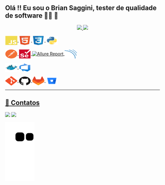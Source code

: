 ## Olá !! Eu sou o Brian Saggini, tester de qualidade de software 👨‍💻 🐞



<div align="center">
  <a href="https://github.com/saggini">
  <img height="180em" src="https://github-readme-stats.vercel.app/api?username=saggini&show_icons=true&theme=dracula&include_all_commits=true&count_private=true"/>
  <img height="180em" src="https://github-readme-stats.vercel.app/api/top-langs/?username=saggini&layout=compact&langs_count=7&theme=dracula"/>
</div>
  
   
<div style="display: inline_block"><br>
  <!-- Linguagens -->
  <img align="center" alt="JavaScript" height="30" width="40"
    src="https://raw.githubusercontent.com/devicons/devicon/master/icons/javascript/javascript-plain.svg">
  <img align="center" alt="HTML5" height="30" width="40"
    src="https://raw.githubusercontent.com/devicons/devicon/master/icons/html5/html5-original.svg">
  <img align="center" alt="CSS3" height="30" width="40"
    src="https://raw.githubusercontent.com/devicons/devicon/master/icons/css3/css3-original.svg">
  <img align="center" alt="Python" height="30" width="40"
    src="https://raw.githubusercontent.com/devicons/devicon/master/icons/python/python-original.svg">

  <!-- Testes -->
  <img align="center" alt="Postman" height="30" width="40"
    src="https://raw.githubusercontent.com/devicons/devicon/master/icons/postman/postman-original.svg">
  <img align="center" alt="Selenium" height="30" width="40"
    src="https://raw.githubusercontent.com/devicons/devicon/master/icons/selenium/selenium-original.svg">
  <img align="center" alt="Allure Report" height="30" width="40"
    src="https://avatars.githubusercontent.com/u/5879127?s=200&v=4">
  <img align="center" alt="SonarQube" height="30" width="40"
    src="https://raw.githubusercontent.com/devicons/devicon/master/icons/sonarqube/sonarqube-original.svg">

  <!-- DevOps / CI/CD -->
  <img align="center" alt="Docker" height="30" width="40"
    src="https://raw.githubusercontent.com/devicons/devicon/master/icons/docker/docker-original.svg">
  <img align="center" alt="Azure Pipelines" height="30" width="40"
    src="https://raw.githubusercontent.com/devicons/devicon/master/icons/azuredevops/azuredevops-original.svg">

  <!-- Controle de versão -->
  <img align="center" alt="Git" height="30" width="40"
    src="https://raw.githubusercontent.com/devicons/devicon/master/icons/git/git-original.svg">
  <img align="center" alt="GitHub" height="30" width="40"
    src="https://raw.githubusercontent.com/devicons/devicon/master/icons/github/github-original.svg">
  <img align="center" alt="GitLab" height="30" width="40"
    src="https://raw.githubusercontent.com/devicons/devicon/master/icons/gitlab/gitlab-original.svg">
  <img align="center" alt="Bitbucket" height="30" width="40"
    src="https://raw.githubusercontent.com/devicons/devicon/master/icons/bitbucket/bitbucket-original.svg">
</div>

  
  ---
  
  ## 📱 Contatos
  
  <div>
    <a href = "mailto:briansaggini@gmail.com"><img src="https://img.shields.io/badge/Gmail-D14836?style=for-the-badge&logo=gmail&logoColor=white" target="_blank"></a>
  <a href="https://www.linkedin.com/in/briansagini/" target="_blank"><img src="https://img.shields.io/badge/-LinkedIn-%230077B5?style=for-the-badge&logo=linkedin&logoColor=white" target="_blank"></a> 
  </div>

  ![Snake animation](https://github.com/Saggini/Saggini/blob/output/github-contribution-grid-snake.svg)
